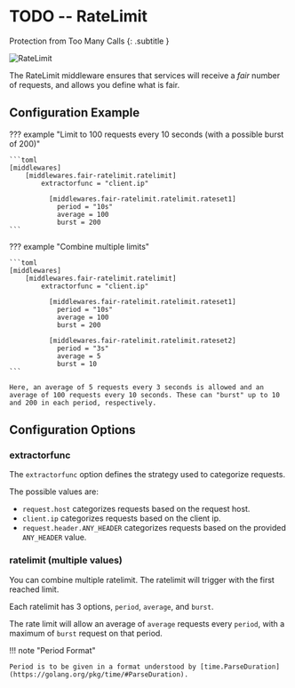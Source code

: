 # TODO -- RateLimit

Protection from Too Many Calls
{: .subtitle }

![RateLimit](../img/middleware/ratelimit.png)

The RateLimit middleware ensures that services will receive a _fair_ number of requests, and allows you define what is fair.

## Configuration Example

??? example "Limit to 100 requests every 10 seconds (with a possible burst of 200)"

    ```toml
    [middlewares]
        [middlewares.fair-ratelimit.ratelimit]
            extractorfunc = "client.ip"
    
              [middlewares.fair-ratelimit.ratelimit.rateset1]
                period = "10s"
                average = 100
                burst = 200
    ```

??? example "Combine multiple limits"

    ```toml
    [middlewares]
        [middlewares.fair-ratelimit.ratelimit]
            extractorfunc = "client.ip"
    
              [middlewares.fair-ratelimit.ratelimit.rateset1]
                period = "10s"
                average = 100
                burst = 200

              [middlewares.fair-ratelimit.ratelimit.rateset2]
                period = "3s"
                average = 5
                burst = 10
    ```
    
    Here, an average of 5 requests every 3 seconds is allowed and an average of 100 requests every 10 seconds. These can "burst" up to 10 and 200 in each period, respectively. 

## Configuration Options

### extractorfunc
 
The `extractorfunc` option defines the strategy used to categorize requests.

The possible values are:

 * `request.host` categorizes requests based on the request host.
 * `client.ip` categorizes requests based on the client ip.
 * `request.header.ANY_HEADER` categorizes requests based on the provided `ANY_HEADER` value.

### ratelimit (multiple values)

You can combine multiple ratelimit. 
The ratelimit will trigger with the first reached limit.

Each ratelimit has 3 options, `period`, `average`, and `burst`.

The rate limit will allow an average of `average` requests every `period`, with a maximum of `burst` request on that period.

!!! note "Period Format"

    Period is to be given in a format understood by [time.ParseDuration](https://golang.org/pkg/time/#ParseDuration).
    